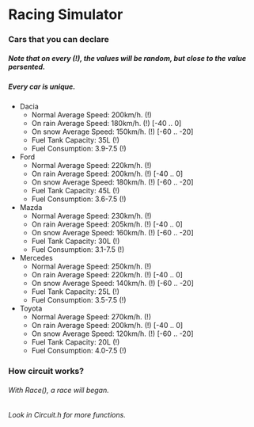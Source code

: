 # Racing Simulator

### Cars that you can declare
##### Note that on every (!), the values will be random, but close to the value persented.
##### Every car is unique.
  * Dacia
      -   Normal Average Speed: 200km/h. (!)
      -   On rain Average Speed: 180km/h. (!) [-40 .. 0]
      -   On snow Average Speed: 150km/h. (!) [-60 .. -20]
      -   Fuel Tank Capacity: 35L (!)
      -   Fuel Consumption:   3.9-7.5 (!)
  * Ford
      -   Normal Average Speed: 220km/h. (!)
      -   On rain Average Speed: 200km/h. (!) [-40 .. 0]
      -   On snow Average Speed: 180km/h. (!) [-60 .. -20]
      -   Fuel Tank Capacity: 45L (!)
      -   Fuel Consumption:   3.6-7.5 (!)
  * Mazda
      -   Normal Average Speed: 230km/h. (!)
      -   On rain Average Speed: 205km/h. (!) [-40 .. 0]
      -   On snow Average Speed: 160km/h. (!) [-60 .. -20]
      -   Fuel Tank Capacity: 30L (!)
      -   Fuel Consumption:   3.1-7.5 (!)
  * Mercedes
      -   Normal Average Speed: 250km/h. (!)
      -   On rain Average Speed: 220km/h. (!) [-40 .. 0]
      -   On snow Average Speed: 140km/h. (!) [-60 .. -20]
      -   Fuel Tank Capacity: 25L (!)
      -   Fuel Consumption:   3.5-7.5 (!)
  * Toyota
      -   Normal Average Speed: 270km/h. (!)
      -   On rain Average Speed: 200km/h. (!) [-40 .. 0]
      -   On snow Average Speed: 120km/h. (!) [-60 .. -20]
      -   Fuel Tank Capacity: 20L (!)
      -   Fuel Consumption:   4.0-7.5 (!)

### How circuit works?
###### With Race(), a race will began.
###### Look in Circuit.h for more functions.